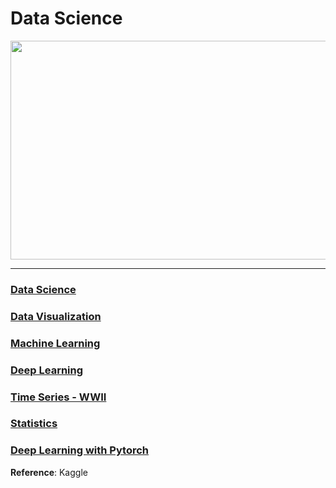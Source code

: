 # Data Science
<p align="center"><img width="1000" height="350" src="https://intellipaat.com/blog/wp-content/uploads/2016/11/What-is-Data-Science.docx.jpg"></p>

---

### [Data Science](https://github.com/ankur715/data_science/blob/master/data_science.ipynb)

### [Data Visualization](https://github.com/ankur715/data_science/tree/master/data_visualization)

### [Machine Learning](https://github.com/ankur715/data_science/tree/master/machine_learning)

### [Deep Learning](https://github.com/ankur715/data_science/tree/master/deep_learning)

### [Time Series - WWII](https://github.com/ankur715/data_science/tree/master/time_series_ww2)

### [Statistics](https://github.com/ankur715/data_science/tree/master/statistics)

### [Deep Learning with Pytorch](https://github.com/ankur715/data_science/tree/master/deep_learning_with_pytorch)
  
  

__Reference__: Kaggle
